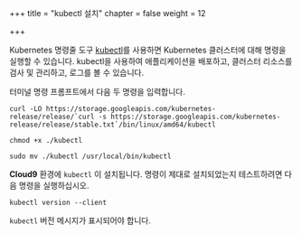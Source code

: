 +++
title = "kubectl 설치"
chapter = false
weight = 12

+++

Kubernetes 명령줄 도구 [kubectl](https://kubernetes.io/docs/tasks/tools/install-kubectl/#install-kubectl-on-linux)를 사용하면 Kubernetes 클러스터에 대해 명령을 실행할 수 있습니다. kubectl을 사용하여 애플리케이션을 배포하고, 클러스터 리소스를 검사 및 관리하고, 로그를 볼 수 있습니다.

터미널 명령 프롬프트에서 다음 두 명령을 입력합니다.

```
curl -LO https://storage.googleapis.com/kubernetes-release/release/`curl -s https://storage.googleapis.com/kubernetes-release/release/stable.txt`/bin/linux/amd64/kubectl
```

```
chmod +x ./kubectl
```

```
sudo mv ./kubectl /usr/local/bin/kubectl
```


**Cloud9** 환경에 `kubectl` 이 설치됩니다. 명령이 제대로 설치되었는지 테스트하려면 다음 명령을 실행하십시오.

```
kubectl version --client
```

`kubectl` 버전 메시지가 표시되어야 합니다.

